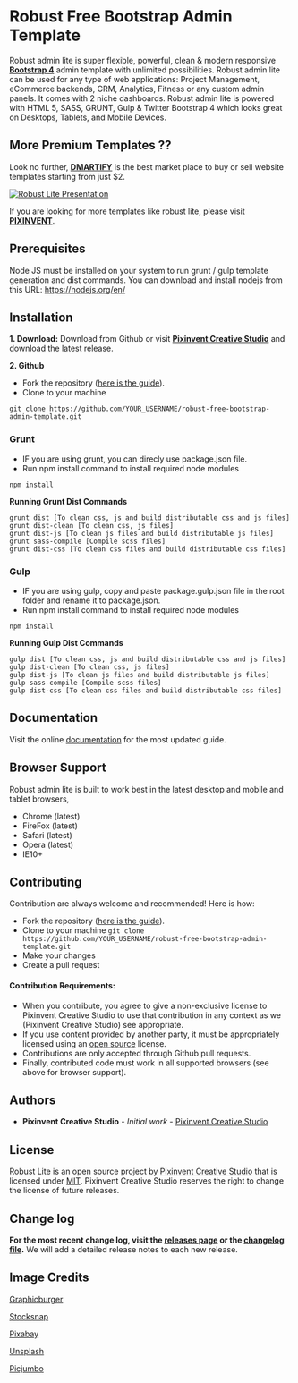 # Robust Free Bootstrap Admin Template

Robust admin lite is super flexible, powerful, clean & modern responsive **[Bootstrap 4](https://v4-alpha.getbootstrap.com)** admin template with unlimited possibilities. Robust admin lite can be used for any type of web applications: Project Management, eCommerce backends, CRM, Analytics, Fitness or any custom admin panels. It comes with 2 niche dashboards. Robust admin lite is powered with HTML 5, SASS, GRUNT, Gulp & Twitter Bootstrap 4 which looks great on Desktops, Tablets, and Mobile Devices.

## More Premium Templates ??

Look no further, **[DMARTIFY](http://dmartify.com/)** is the best market place to buy or sell website templates starting from just $2.

[![Robust Lite Presentation](https://pixinvent.com/free-bootstrap-template/robust-lite/robust_lite.jpg "Robust Lite Presentation")](https://pixinvent.com/free-bootstrap-template/robust-lite/html/ltr/)

If you are looking for more templates like robust lite, please visit **[PIXINVENT](https://pixivnent.com/)**.

## Prerequisites

Node JS must be installed on your system to run grunt / gulp template generation and dist commands.
You can download and install nodejs from this URL: https://nodejs.org/en/

## Installation

**1. Download:**
Download from Github or visit **[Pixinvent Creative Studio](https://pixivnent.com/)** and download the latest release.

**2. Github**
- Fork the repository ([here is the guide](https://help.github.com/articles/fork-a-repo/)).
- Clone to your machine
```
git clone https://github.com/YOUR_USERNAME/robust-free-bootstrap-admin-template.git
```

### Grunt
- IF you are using grunt, you can direcly use package.json file.
- Run npm install command to install required node modules

```
npm install
```

**Running Grunt Dist Commands**

```
grunt dist [To clean css, js and build distributable css and js files]
grunt dist-clean [To clean css, js files]
grunt dist-js [To clean js files and build distributable js files]
grunt sass-compile [Compile scss files]
grunt dist-css [To clean css files and build distributable css files]
```

### Gulp
- IF you are using gulp, copy and paste package.gulp.json file in the root folder and rename it to package.json.
- Run npm install command to install required node modules

```
npm install
```

**Running Gulp Dist Commands**

```
gulp dist [To clean css, js and build distributable css and js files]
gulp dist-clean [To clean css, js files]
gulp dist-js [To clean js files and build distributable js files]
gulp sass-compile [Compile scss files]
gulp dist-css [To clean css files and build distributable css files]
```


## Documentation

Visit the online [documentation](https://pixinvent.com/free-bootstrap-template/robust-lite/documentation/)  for the most updated guide.

## Browser Support

Robust admin lite is built to work best in the latest desktop and mobile and tablet browsers,

- Chrome (latest)
- FireFox (latest)
- Safari (latest)
- Opera (latest)
- IE10+


## Contributing

Contribution are always welcome and recommended! Here is how:


- Fork the repository ([here is the guide](https://help.github.com/articles/fork-a-repo/)).
- Clone to your machine ```git clone https://github.com/YOUR_USERNAME/robust-free-bootstrap-admin-template.git```
- Make your changes
- Create a pull request

#### Contribution Requirements:

- When you contribute, you agree to give a non-exclusive license to Pixinvent Creative Studio to use that contribution in any context as we (Pixinvent Creative Studio) see appropriate.
- If you use content provided by another party, it must be appropriately licensed using an [open source](http://opensource.org/licenses) license.
- Contributions are only accepted through Github pull requests.
- Finally, contributed code must work in all supported browsers (see above for browser support).

## Authors

* **Pixinvent Creative Studio** - *Initial work* - [Pixinvent Creative Studio](https://pixinvent.com)

License
-------
Robust Lite is an open source project by [Pixinvent Creative Studio](https://pixinvent.com) that is licensed under [MIT](http://opensource.org/licenses/MIT). Pixinvent Creative Studio reserves the right to change the license of future releases.

Change log
----------
**For the most recent change log, visit the [releases page](https://github.com/pixinvent/robust-free-bootstrap-admin-template/releases) or the [changelog file](https://github.com/pixinvent/robust-free-bootstrap-admin-template/blob/master/changelog.md).** We will add a detailed release notes to each new release.

Image Credits
-------------
[Graphicburger](http://graphicburger.com/)

[Stocksnap](https://stocksnap.io/)

[Pixabay](https://pixabay.com/)

[Unsplash](https://unsplash.com/)

[Picjumbo](https://picjumbo.com/)
